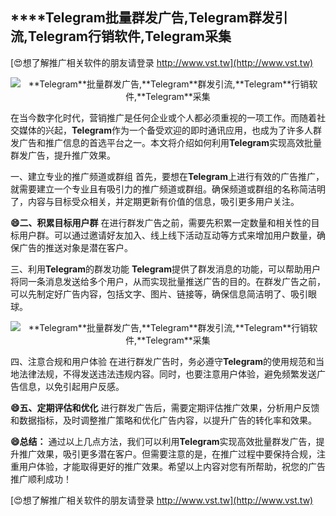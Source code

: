 ## ****Telegram**批量群发广告,**Telegram**群发引流,**Telegram**行销软件,**Telegram**采集**

[😍想了解推广相关软件的朋友请登录 http://www.vst.tw](http://www.vst.tw)

 <center><img src="https://vst.tw/MP4/tuiguang/png/5.png" alt="**Telegram**批量群发广告,**Telegram**群发引流,**Telegram**行销软件,**Telegram**采集"></center>

在当今数字化时代，营销推广是任何企业或个人都必须重视的一项工作。而随着社交媒体的兴起，**Telegram**作为一个备受欢迎的即时通讯应用，也成为了许多人群发广告和推广信息的首选平台之一。本文将介绍如何利用**Telegram**实现高效批量群发广告，提升推广效果。

一、建立专业的推广频道或群组
首先，要想在**Telegram**上进行有效的广告推广，就需要建立一个专业且有吸引力的推广频道或群组。确保频道或群组的名称简洁明了，内容与目标受众相关，并定期更新有价值的信息，吸引更多用户关注。

**😄二、积累目标用户群**
在进行群发广告之前，需要先积累一定数量和相关性的目标用户群。可以通过邀请好友加入、线上线下活动互动等方式来增加用户数量，确保广告的推送对象是潜在客户。

三、利用**Telegram**的群发功能
**Telegram**提供了群发消息的功能，可以帮助用户将同一条消息发送给多个用户，从而实现批量推送广告的目的。在群发广告之前，可以先制定好广告内容，包括文字、图片、链接等，确保信息简洁明了、吸引眼球。

 <center><img src="https://vst.tw/MP4/tuiguang/png/3.png" alt="**Telegram**批量群发广告,**Telegram**群发引流,**Telegram**行销软件,**Telegram**采集"></center>

四、注意合规和用户体验
在进行群发广告时，务必遵守**Telegram**的使用规范和当地法律法规，不得发送违法违规内容。同时，也要注意用户体验，避免频繁发送广告信息，以免引起用户反感。

**😄五、定期评估和优化**
进行群发广告后，需要定期评估推广效果，分析用户反馈和数据指标，及时调整推广策略和优化广告内容，以提升广告的转化率和效果。

**😄总结：**
通过以上几点方法，我们可以利用**Telegram**实现高效批量群发广告，提升推广效果，吸引更多潜在客户。但需要注意的是，在推广过程中要保持合规，注重用户体验，才能取得更好的推广效果。希望以上内容对您有所帮助，祝您的广告推广顺利成功！

[😍想了解推广相关软件的朋友请登录 http://www.vst.tw](http://www.vst.tw)



